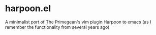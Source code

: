 # harpoon.el
A minimalist port of The Primegean's vim plugin Harpoon to emacs (as I remember the functionality from several years ago)

